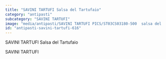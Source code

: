```yaml
---
title: "SAVINI TARTUFI Salsa del Tartufaio"
category: "antipasti"
subcategory: "SAVINI TARTUFI"
image: "media/antipasti/SAVINI TARTUFI PICS/ST03CS03180-500  salsa del tartufaio.jpg"
id: "antipasti-savini-tartufi-616"
---
```


SAVINI TARTUFI Salsa del Tartufaio

SAVINI TARTUFI
